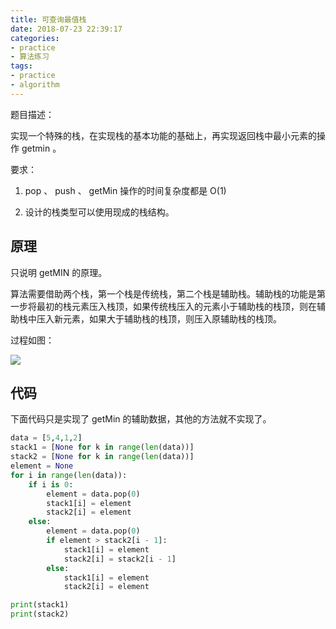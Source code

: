 ```yaml
---
title: 可查询最值栈
date: 2018-07-23 22:39:17
categories:
- practice
- 算法练习
tags:
- practice
- algorithm
---
```

题目描述：

实现一个特殊的栈，在实现栈的基本功能的基础上，再实现返回栈中最小元素的操作 getmin 。

要求：

1. pop 、 push 、 getMin 操作的时间复杂度都是 O(1)

2. 设计的栈类型可以使用现成的栈结构。

<!-- more -->

## 原理

只说明 getMIN 的原理。

算法需要借助两个栈，第一个栈是传统栈，第二个栈是辅助栈。辅助栈的功能是第一步将最初的栈元素压入栈顶，如果传统栈压入的元素小于辅助栈的栈顶，则在辅助栈中压入新元素，如果大于辅助栈的栈顶，则压入原辅助栈的栈顶。

过程如图：

![](/images/practice/27.png)

## 代码

下面代码只是实现了 getMin 的辅助数据，其他的方法就不实现了。

```python
data = [5,4,1,2]
stack1 = [None for k in range(len(data))]
stack2 = [None for k in range(len(data))]
element = None
for i in range(len(data)):
    if i is 0:
        element = data.pop(0)
        stack1[i] = element
        stack2[i] = element
    else:
        element = data.pop(0)
        if element > stack2[i - 1]:
            stack1[i] = element
            stack2[i] = stack2[i - 1]
        else:
            stack1[i] = element
            stack2[i] = element

print(stack1)
print(stack2)
```
